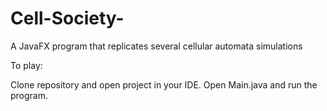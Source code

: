 # Cell-Society-
A JavaFX program that replicates several cellular automata simulations

To play:

Clone repository and open project in your IDE. Open Main.java and run the program. 
